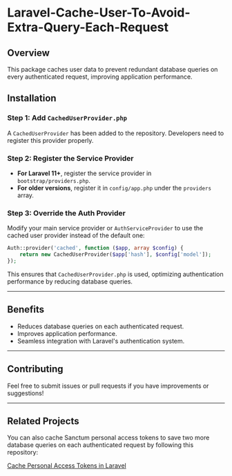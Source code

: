 # Laravel-Cache-User-To-Avoid-Extra-Query-Each-Request

## Overview

This package caches user data to prevent redundant database queries on every authenticated request, improving application performance.

## Installation

### Step 1: Add `CachedUserProvider.php`

A `CachedUserProvider` has been added to the repository. Developers need to register this provider properly.

### Step 2: Register the Service Provider

- **For Laravel 11+**, register the service provider in `bootstrap/providers.php`.
- **For older versions**, register it in `config/app.php` under the `providers` array.

### Step 3: Override the Auth Provider

Modify your main service provider or `AuthServiceProvider` to use the cached user provider instead of the default one:

```php
Auth::provider('cached', function ($app, array $config) {
    return new CachedUserProvider($app['hash'], $config['model']);
});
```

This ensures that `CachedUserProvider.php` is used, optimizing authentication performance by reducing database queries.

---

## Benefits
- Reduces database queries on each authenticated request.
- Improves application performance.
- Seamless integration with Laravel's authentication system.

---

## Contributing
Feel free to submit issues or pull requests if you have improvements or suggestions!

---

## Related Projects
You can also cache Sanctum personal access tokens to save two more database queries on each authenticated request by following this repository:

[Cache Personal Access Tokens in Laravel](https://github.com/talhawish/Cache-Personal-Access-Tokens-In-Laravel)

